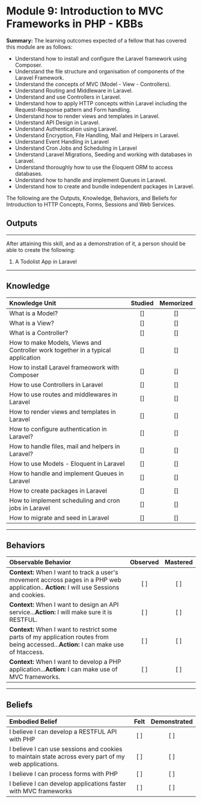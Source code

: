 # Module 9:   Introduction to MVC Frameworks in PHP - KBBs

**Summary:**
The learning outcomes expected of a fellow that has covered this module are as follows:
- Understand how to install and configure the Laravel framework using Composer.
- Understand the file structure and organisation of components of the Laravel Framework.
- Understand the concepts of MVC (Model - View - Controllers).
- Understand Routing and Middleware in Laravel.
- Understand and use Controllers in Laravel.
- Understand how to apply HTTP concepts within Laravel including the Request-Response pattern and Form handling.
- Understand how to render views and templates in Laravel.
- Understand API Design in Laravel.
- Understand Authentication using Laravel.
- Understand Encryption, File Handling, Mail and Helpers in Laravel.
- Understand Event Handling in Laravel
- Understand Cron Jobs and Scheduling in Laravel
- Understand Laravel Migrations, Seeding and working with databases in Laravel.
- Understand thoroughly how to use the Eloquent ORM to access databases.
- Understand how to handle and implement Queues in Laravel.
- Understand how to create and bundle independent packages in Laravel.

The following are the Outputs, Knowledge, Behaviors, and Beliefs for Introduction to HTTP Concepts, Forms, Sessions and Web Services.


## **Outputs**
----------
After attaining this skill, and as a demonstration of it, a person should be able to create the following:

1. A Todolist App in Laravel


----------
## **Knowledge**


| Knowledge Unit   |      Studied      | Memorized |
|:-------------|:------------------:|:--------:|
| What is a Model? | [] | [] |
| What is a View? | [] | [] |
| What is a Controller? | [] | [] |
| How to make Models, Views and Controller work together in a typical application | [] | [] |
| How to install Laravel frameowork with Composer | [] | [] |
| How to use Controllers in Laravel | [] | [] |
| How to use routes and middlewares in Laravel| [] | [] |
| How to render views and templates in Laravel | [] | [] |
| How to configure authentication in Laravel? | [] | [] |
| How to handle files, mail and helpers in Laravel? | [] | [] |
| How to use Models - Eloquent in Laravel | [] | [] |
| How to handle and implement Queues in Laravel | [] | [] |
| How to create packages in Laravel | [] | [] |
| How to implement scheduling and cron jobs in Laravel| [] | [] |
| How to migrate and seed in Laravel| [] | [] |



----------


## **Behaviors**

| Observable Behavior   |      Observed      | Mastered |
|:-------------|:------------------:|:--------:|
| **Context:** When I want to track a user's movement accross pages in a PHP web application.. **Action:**  I will use Sessions and cookies.| [ ] | [ ]  |
| **Context:**  When I want to design an API service...**Action:** I will make sure it is RESTFUL. |   [ ]   |   [ ] |
| **Context:**  When I want to restrict some parts of my application routes from being accessed...**Action:** I can make use of htaccess. |   [ ]   |   [ ] |
| **Context:**  When I want to develop a PHP application...**Action:** I can make use of MVC frameworks. |   [ ]   |   [ ] |

----------


## **Beliefs**


| Embodied Belief   |      Felt      | Demonstrated |
|:-------------|:------------------:|:--------:|
| I believe I can develop a RESTFUL API with PHP | [ ] | [ ]  |
| I believe I can use sessions and cookies to maintain state across every part of my web applications.  |   [ ]   |   [ ] |
| I believe I can process forms with PHP |   [ ]   |   [ ] |
| I believe I can develop applications faster with MVC frameworks |   [ ]   |   [ ] |




